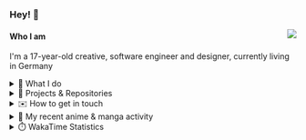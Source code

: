 ### Hey! 👋

[<img src="https://lanyard-profile-readme.vercel.app/api/228965621478588416" align="right">](https://discord.com/users/228965621478588416)

#### Who I am

I'm a 17-year-old creative, software engineer and designer, currently living in Germany

<details>
  <summary>💼 What I do</summary>

I currently am working on starting a publishing and management company for creatives.
I also am creative lead, community manager, and web developer at the Minecraft Server [Xenyria](https://xenyria.net) and the team behind it, [Pixelground Labs](https://pixelgroundlabs.com).
</details>

<details>
  <summary>📁 Projects & Repositories</summary>

<table>
    <thead>
        <tr>
            <th colspan=2>Svelte Libraries</th>
        </tr>
    </thead>
    <tbody>
        <tr>
            <td><a href="https://github.com/pixelgroundlabs/svelte-skinview3d">pixelgroundlabs/svelte-skinview3d</a></td>
            <td>A svelte component for rendering Minecraft SKins in 3D based on <a href="https://github.com/bs-community/skinview3d">skinview3d</a></td>
        </tr>
    </tbody>
    <thead>
        <tr>
            <th colspan=2>Minecraft Mods</th>
        </tr>
    </thead>
    <tbody>
        <tr>
            <td><a href="https://github.com/XenyriaNET/xeem">Xenyria Experience Enhancement Mod</a></td>
            <td>A client-side Minecraft Mod aiming to improve the experience on the Xenyria Minecraft Server</td>
        </tr>
    </tbody>
    <thead>
        <tr>
            <th colspan=2>Old Stuff</th>
        </tr>
    </thead>
    <tbody>
        <tr>
            <td><a href="https://github.com/OfficialCRUGG/lwstatus">lwstatus</a></td>
            <td>Lightweight webserver exposing various system metrics as a JSON endpoint and frontend</td>
        </tr>
        <tr>
            <td><a href="https://github.com/OfficialCRUGG/cfddns">cfddns / cloudflare-dyndns</a></td>
            <td>Simple application to run in the background that regularly checks for IP address changes and updates specific Cloudflare DNS Records accordingly. <s><i>Not sure how this still works...</i></s></td>
        </tr>
    </tbody>
</table>

</details>

<details>
  <summary>✉️ How to get in touch</summary>
  
> Sorted by how quickly you can expect a reply
- [Hit me up on Discord](https://discord.com/users/228965621478588416)
- [Hit me up on Twitter](https://twitter.com/cruggdev)
- [Send me a mail](mailto:me@crg.sh)
</details>


<details>
  <summary>🌸 My recent anime & manga activity</summary>
  
<!-- ANILIST_ACTIVITY:start -->

-   📺 Rewatched episode 16 of [Toradora!](https://anilist.co/anime/4224) (03:01, 27 December 2023)
-   📺 Watched episode 2 of [SPY x FAMILY Season 2](https://anilist.co/anime/158927) (23:21, 26 December 2023)
-   📺 Plans to watch [Asteroid in Love](https://anilist.co/anime/108092) (17:41, 26 December 2023)
-   📺 Watched episode 1 of [Horimiya: The Missing Pieces](https://anilist.co/anime/163132) (17:38, 26 December 2023)
-   📺 Completed [Horimiya](https://anilist.co/anime/124080) (17:15, 26 December 2023)

<!-- ANILIST_ACTIVITY:end -->
</details>

<details>
  <summary>⏱️ WakaTime Statistics</summary>

<!--START_SECTION:waka-->

```txt
From: 18 December 2023 - To: 25 December 2023

Svelte       19 hrs 18 mins  ██████████████▓░░░░░░░░░░   59.22 %
TypeScript   5 hrs 8 mins    ████░░░░░░░░░░░░░░░░░░░░░   15.75 %
HTML         3 hrs 51 mins   ███░░░░░░░░░░░░░░░░░░░░░░   11.84 %
JavaScript   1 hr 11 mins    █░░░░░░░░░░░░░░░░░░░░░░░░   03.67 %
Prisma       1 hr 3 mins     ▓░░░░░░░░░░░░░░░░░░░░░░░░   03.26 %
```

<!--END_SECTION:waka-->
</details>
